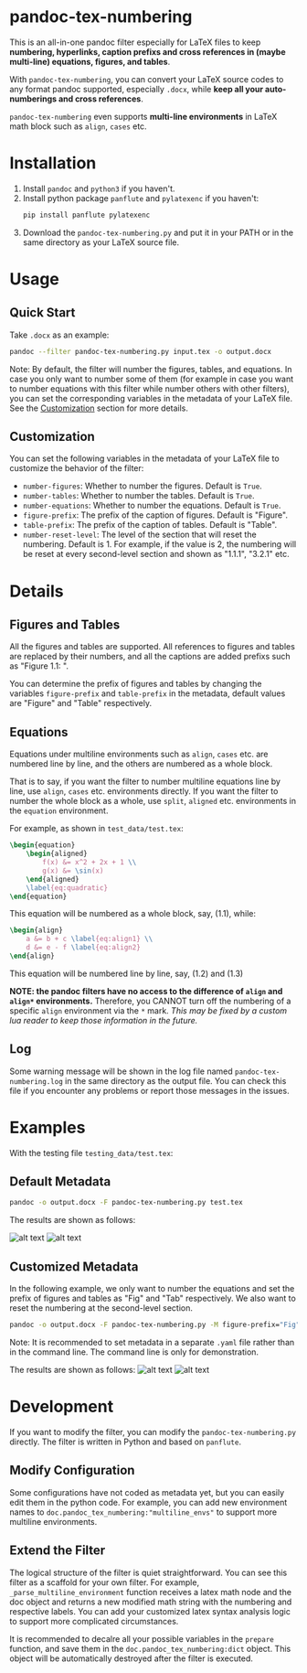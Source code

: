 # pandoc-tex-numbering
This is an all-in-one pandoc filter especially for LaTeX files to keep **numbering, hyperlinks, caption prefixs and cross references in (maybe multi-line) equations, figures, and tables**.

With `pandoc-tex-numbering`, you can convert your LaTeX source codes to any format pandoc supported, especially `.docx`, while **keep all your auto-numberings and cross references**. 

`pandoc-tex-numbering` even supports **multi-line environments** in LaTeX math block such as `align`, `cases` etc.

# Installation

1. Install `pandoc` and `python3` if you haven't.
2. Install python package `panflute` and `pylatexenc` if you haven't:
    ```bash
    pip install panflute pylatexenc
    ```
3. Download the `pandoc-tex-numbering.py` and put it in your PATH or in the same directory as your LaTeX source file.

# Usage

## Quick Start

Take `.docx` as an example:

```bash
pandoc --filter pandoc-tex-numbering.py input.tex -o output.docx
```

Note: By default, the filter will number the figures, tables, and equations. In case you only want to number some of them (for example in case you want to number equations with this filter while number others with other filters), you can set the corresponding variables in the metadata of your LaTeX file. See the [Customization](#customization) section for more details.

## Customization

You can set the following variables in the metadata of your LaTeX file to customize the behavior of the filter:

- `number-figures`: Whether to number the figures. Default is `True`.
- `number-tables`: Whether to number the tables. Default is `True`.
- `number-equations`: Whether to number the equations. Default is `True`.
- `figure-prefix`: The prefix of the caption of figures. Default is "Figure".
- `table-prefix`: The prefix of the caption of tables. Default is "Table".
- `number-reset-level`: The level of the section that will reset the numbering. Default is 1. For example, if the value is 2, the numbering will be reset at every second-level section and shown as "1.1.1", "3.2.1" etc.

# Details

## Figures and Tables

All the figures and tables are supported. All references to figures and tables are replaced by their numbers, and all the captions are added prefixs such as "Figure 1.1: ".

You can determine the prefix of figures and tables by changing the variables `figure-prefix` and `table-prefix` in the metadata, default values are "Figure" and "Table" respectively.

## Equations

Equations under multiline environments such as `align`, `cases` etc. are numbered line by line, and the others are numbered as a whole block.

That is to say, if you want the filter to number multiline equations line by line, use `align`, `cases` etc. environments directly. If you want the filter to number the whole block as a whole, use `split`, `aligned` etc. environments in the `equation` environment.

For example, as shown in `test_data/test.tex`:

```latex
\begin{equation}
    \begin{aligned}
        f(x) &= x^2 + 2x + 1 \\
        g(x) &= \sin(x)
    \end{aligned}
    \label{eq:quadratic}
\end{equation}
```

This equation will be numbered as a whole block, say, (1.1), while:

```latex
\begin{align}
    a &= b + c \label{eq:align1} \\
    d &= e - f \label{eq:align2}
\end{align}
```

This equation will be numbered line by line, say, (1.2) and (1.3)

**NOTE: the pandoc filters have no access to the difference of `align` and `align*` environments.** Therefore, you CANNOT turn off the numbering of a specific `align` environment via the `*` mark. *This may be fixed by a custom lua reader to keep those information in the future.*

## Log

Some warning message will be shown in the log file named `pandoc-tex-numbering.log` in the same directory as the output file. You can check this file if you encounter any problems or report those messages in the issues.

# Examples

With the testing file `testing_data/test.tex`:

## Default Metadata

```bash
pandoc -o output.docx -F pandoc-tex-numbering.py test.tex 
```

The results are shown as follows:

![alt text](https://github.com/fncokg/pandoc-tex-numbering/blob/main/images/default-page1.jpg?raw=true)
![alt text](https://github.com/fncokg/pandoc-tex-numbering/blob/main/images/default-page2.jpg?raw=true)

## Customized Metadata

In the following example, we only want to number the equations and set the prefix of figures and tables as "Fig" and "Tab" respectively. We also want to reset the numbering at the second-level section.

```bash
pandoc -o output.docx -F pandoc-tex-numbering.py -M figure-prefix="Fig" -M table-prefix="Tab" -M number-reset-level=2 test.tex
```

Note: It is recommended to set metadata in a separate `.yaml` file rather than in the command line. The command line is only for demonstration.

The results are shown as follows:
![alt text](https://github.com/fncokg/pandoc-tex-numbering/blob/main/images/custom-page1.jpg?raw=true)
![alt text](https://github.com/fncokg/pandoc-tex-numbering/blob/main/images/custom-page2.jpg?raw=true)

# Development

If you want to modify the filter, you can modify the `pandoc-tex-numbering.py` directly. The filter is written in Python and based on `panflute`.

## Modify Configuration

Some configurations have not coded as metadata yet, but you can easily edit them in the python code. For example, you can add new environment names to `doc.pandoc_tex_numbering:"multiline_envs"` to support more multiline environments.

## Extend the Filter

The logical structure of the filter is quiet straightforward. You can see this filter as a scaffold for your own filter. For example, `_parse_multiline_environment` function receives a latex math node and the doc object and returns a new modified math string with the numbering and respective labels. You can add your customized latex syntax analysis logic to support more complicated circumstances.

It is recommended to decalre all your possible variables in the `prepare` function, and save them in the `doc.pandoc_tex_numbering:dict` object. This object will be automatically destroyed after the filter is executed.

